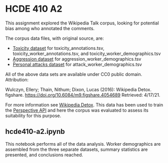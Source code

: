 # HCDE 410 A2

This assignment explored the Wikipedia Talk corpus, looking for potential bias among who
annotated the comments.

The corpus data files, with original source, are:
* [Toxicity dataset](https://figshare.com/articles/dataset/Wikipedia_Talk_Labels_Toxicity/4563973) for toxicity_annotations.tsv, toxicity_worker_annotations.tsv, and toxicity_worker_demographics.tsv
* [Aggression dataset](https://figshare.com/articles/dataset/Wikipedia_Talk_Labels_Aggression/4267550) for aggression_worker_demographics.tsv
* [Personal attacks dataset](https://figshare.com/articles/dataset/Wikipedia_Talk_Labels_Personal_Attacks/4054689) for attack_worker_demographics.tsv

All of the above data sets are available under CC0 public domain. Attribution:

Wulczyn, Ellery; Thain, Nithum; Dixon, Lucas (2016): Wikipedia Detox. figshare. https://doi.org/10.6084/m9.figshare.4054689 Retrieved: 4/17/21.

For more information see [Wikipedia Detox](https://meta.wikimedia.org/wiki/Research:Detox).
This data has been used to train the
[Perspective API](https://github.com/conversationai/perspectiveapi) and here the corpus
was evaluated to assess its suitability for this purpose.

## hcde410-a2.ipynb

This notebook performs all of the data analysis. Worker demographics are assembled from the
three separate datasets, summary statistics are presented, and conclusions reached.
